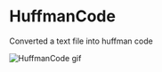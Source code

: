 # HuffmanCode
Converted a text file into huffman code


![HuffmanCode gif](https://user-images.githubusercontent.com/107858231/215297462-39bb1898-d5a3-49f6-b75c-076ebee07d2f.gif)
